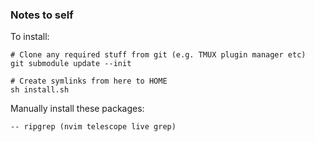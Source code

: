 ### Notes to self

To install:
```
# Clone any required stuff from git (e.g. TMUX plugin manager etc)
git submodule update --init

# Create symlinks from here to HOME
sh install.sh
```

Manually install these packages:
```
-- ripgrep (nvim telescope live grep)
```
